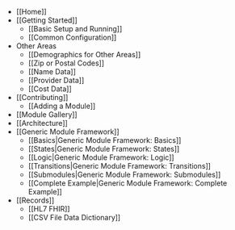 - [[Home]]
- [[Getting Started]]
  - [[Basic Setup and Running]]
  - [[Common Configuration]]
- Other Areas
  - [[Demographics for Other Areas]]
  - [[Zip or Postal Codes]]
  - [[Name Data]]
  - [[Provider Data]]
  - [[Cost Data]]
- [[Contributing]]
  - [[Adding a Module]]
- [[Module Gallery]]
- [[Architecture]]
- [[Generic Module Framework]]
  - [[Basics|Generic Module Framework: Basics]]
  - [[States|Generic Module Framework: States]]
  - [[Logic|Generic Module Framework: Logic]]
  - [[Transitions|Generic Module Framework: Transitions]]
  - [[Submodules|Generic Module Framework: Submodules]]
  - [[Complete Example|Generic Module Framework: Complete Example]]
- [[Records]]
  - [[HL7 FHIR]]
  - [[CSV File Data Dictionary]]